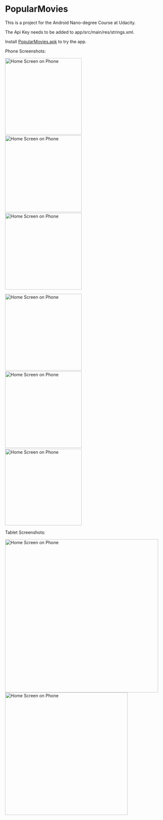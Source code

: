 # PopularMovies

This is a project for the Android Nano-degree Course at Udacity.

The Api Key needs to be added to app/src/main/res/strings.xml.

Install <a href="PopularMovies.apk">PopularMovies.apk</a> to try the app.

Phone Screenshots:

<img src="screenshots/Screenshot_1.png" alt="Home Screen on Phone" width="250"/>&nbsp;&nbsp;&nbsp;&nbsp;&nbsp;&nbsp;<img src="screenshots/Screenshot_2.png" alt="Home Screen on Phone" width="250"/>&nbsp;&nbsp;&nbsp;&nbsp;&nbsp;&nbsp;<img src="screenshots/Screenshot_4.png" alt="Home Screen on Phone" width="250"/>

<img src="screenshots/Screenshot_5.png" alt="Home Screen on Phone" width="250"/>&nbsp;&nbsp;&nbsp;&nbsp;&nbsp;&nbsp;<img src="screenshots/Screenshot_6.png" alt="Home Screen on Phone" width="250"/>&nbsp;&nbsp;&nbsp;&nbsp;&nbsp;&nbsp;<img src="screenshots/Screenshot_7.png" alt="Home Screen on Phone" width="250"/> 

Tablet Screenshots:

<img src="screenshots/Screenshot_9.png" alt="Home Screen on Phone" width="500"/>

<img src="screenshots/Screenshot_8.png" alt="Home Screen on Phone" width="400"/> 


